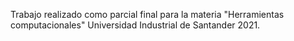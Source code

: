 Trabajo realizado como parcial final para la materia "Herramientas computacionales"
Universidad Industrial de Santander 2021.
